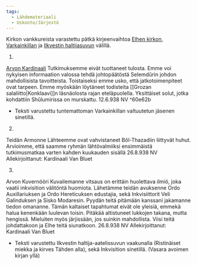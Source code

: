 ```yaml
---
tags:
  - Lähdemateriaali
  - Uskonto/Järjestö
---
```

Kirkon vankkureista varastettu pätkä kirjeenvaihtoa [Elhen kirkon](Elhen%20kirkko.md), [Varkainkillan](Varkainkilta.md) ja [Ilkvestin haltijasuvun](Ilkvestin%20haltijasuku.md) välillä.

1.

[Arvon Kardinaali](Van%20Bluet.md)
Tutkimuksemme eivät tuottaneet tulosta.
Emme voi nykyisen informaation valossa tehdä johtopäätöstä Selemdûrin johdon mahdollisista tavoitteista.
Toistaiseksi emme usko, että jatkotoimenpiteet ovat tarpeen.
Emme myöskään löytäneet todisteita [[Grozan salaliitto|Konklaavi]]n läsnäolosta rajan eteläpuolella. Yksittäiset solut, jotka kohdattiin Shûlumirissa on murskattu.
12.6.938 NV ^60e62b
+ Teksti varustettu tuntemattoman Varkainkillan valtuutetun jäsenen sinetillä. 

2.

Teidän Armonne
Lähteemme ovat vahvistaneet Bôl-Thazadiin liittyvät huhut. Arvioimme, että saamme ryhmän lähtövalmiiksi ensimmäistä tutkimusmatkaa varten kahden kuukauden sisällä
26.8.938 NV
Allekirjoittanut: Kardinaali Van Bluet  

3.

Arvon Kuvernööri
Kuvailemanne vitsaus on erittäin huolettava ilmiö, joka vaatii inkvisition välitöntä huomiota.
Lähetämme teidän avuksenne Ordo Auxillariuksen ja Ordo Hereticuksen edustajia, sekä Inkvisiittorit Veli Galinduksen ja Sisko Modaresin.
Pyydän teitä pitämään kanssani jakamanne tiedon omananne. Tämän kaltaiset tapahtumat eivät ole yleisiä, emmekä halua kenenkään luulevan toisin.
Pitäkää altistuneet lukkojen takana, mutta hengissä. Mieluiten myös järjissään, jos suinkin mahdollista.
Viisi teitä johdattakoon ja Elhe teitä siunatkoon.
26.8.938 NV
Allekirjoittanut: Kardinaali Van Bluet
+ Teksti varustettu Ilkvestin haltija-aatelissuvun vaakunalla (Ristinäiset miekka ja kirves Tähden alla), sekä Inkvisition sinetillä. (Vasara avoimen kirjan yllä)